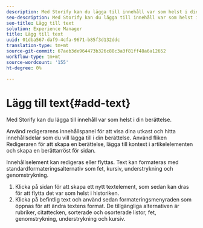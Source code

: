 ```yaml
---
description: Med Storify kan du lägga till innehåll var som helst i din berättelse.
seo-description: Med Storify kan du lägga till innehåll var som helst i din berättelse.
seo-title: Lägg till text
solution: Experience Manager
title: Lägg till text
uuid: 01dba567-daf9-4cfa-9671-b85f3d132ddc
translation-type: tm+mt
source-git-commit: 67aeb3de964473b326c88c3a3f81ff48a6a12652
workflow-type: tm+mt
source-wordcount: '155'
ht-degree: 0%

---
```



# Lägg till text{#add-text}

Med Storify kan du lägga till innehåll var som helst i din berättelse.

Använd redigerarens innehållspanel för att visa dina utkast och hitta innehållsdelar som du vill lägga till i din berättelse. Använd fliken Redigeraren för att skapa en berättelse, lägga till kontext i artikelelementen och skapa en berättarröst för sidan.

Innehållselement kan redigeras eller flyttas. Text kan formateras med standardformateringsalternativ som fet, kursiv, understrykning och genomstrykning.

1. Klicka på sidan för att skapa ett nytt textelement, som sedan kan dras för att flytta det var som helst i historiken.
1. Klicka på befintlig text och använd sedan formateringsmenyraden som öppnas för att ändra textens format. De tillgängliga alternativen är rubriker, citattecken, sorterade och osorterade listor, fet, genomstrykning, understrykning och kursiv.

